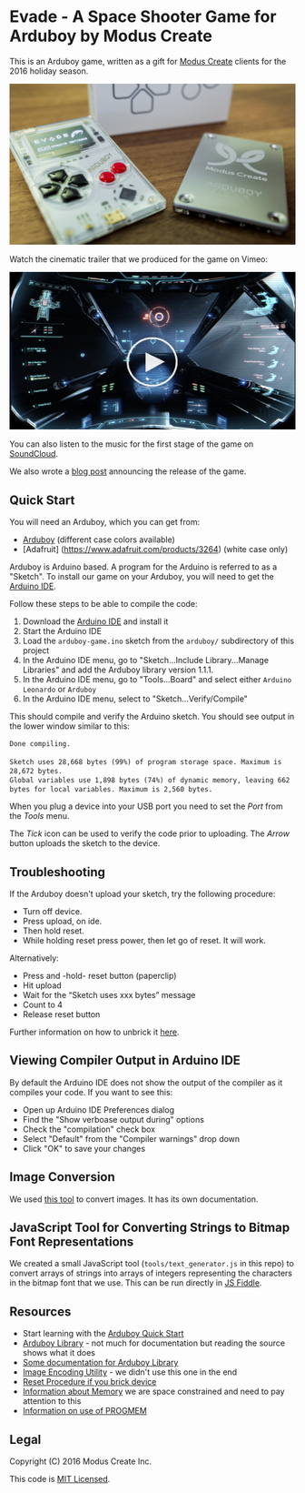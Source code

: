 # Evade - A Space Shooter Game for Arduboy by Modus Create

This is an Arduboy game, written as a gift for [Modus Create](http://moduscreate.com) clients for the 2016 holiday season.

![Evade](evade_prod.jpg)

Watch the cinematic trailer that we produced for the game on Vimeo:

[![Evade Cinematic Trailer](evade_video_still_play_icon.png)](https://vimeo.com/195974902)

You can also listen to the music for the first stage of the game on [SoundCloud](https://soundcloud.com/djliquidice/modus-create-arduboy-game-stage1-track).

We also wrote a [blog post](http://moduscreate.com/announcing-evade-our-first-arduboy-game/) announcing the release of the game.

## Quick Start

You will need an Arduboy, which you can get from:

* [Arduboy](https://www.arduboy.com/store/products/arduboy) (different case colors available)
* [Adafruit] (https://www.adafruit.com/products/3264) (white case only)

Arduboy is Arduino based. A program for the Arduino is referred to as a "Sketch".  To install our game on your Arduboy, you will need to get the [Arduino IDE](https://www.arduino.cc/en/Main/Software).

Follow these steps to be able to compile the code:

1. Download the [Arduino IDE](https://www.arduino.cc/en/Main/Software) and install it
2. Start the Arduino IDE
3. Load the `arduboy-game.ino` sketch from the `arduboy/` subdirectory of this project
4. In the Arduino IDE menu, go to "Sketch...Include Library...Manage Libraries" and add the Arduboy library version 1.1.1.
5. In the Arduino IDE menu, go to "Tools...Board" and select either `Arduino Leonardo` or `Arduboy`
6. In the Arduino IDE menu, select to "Sketch...Verify/Compile"

This should compile and verify the Arduino sketch. You should see output in the lower window similar to this:

    Done compiling.

    Sketch uses 28,668 bytes (99%) of program storage space. Maximum is 28,672 bytes.
    Global variables use 1,898 bytes (74%) of dynamic memory, leaving 662 bytes for local variables. Maximum is 2,560 bytes.

When you plug a device into your USB port you need to set the *Port* from the
*Tools* menu.

The *Tick* icon can be used to verify the code prior to uploading. The *Arrow* button uploads the sketch to
the device.  

## Troubleshooting

If the Arduboy doesn't upload your sketch, try the following procedure:

* Turn off device.
* Press upload, on ide.
* Then hold reset.
* While holding reset press power, then let go of reset.  It will work.

Alternatively:

* Press and -hold- reset button (paperclip)
* Hit upload
* Wait for the “Sketch uses xxx bytes” message
* Count to 4
* Release reset button

Further information on how to unbrick it [here](http://community.arduboy.com/t/how-to-reset-arduboy-if-its-bricked/807).

## Viewing Compiler Output in Arduino IDE

By default the Arduino IDE does not show the output of the compiler as it compiles your code.  If you want to see this:

* Open up Arduino IDE Preferences dialog
* Find the "Show verboase output during" options
* Check the "compilation" check box
* Select "Default" from the "Compiler warnings" drop down
* Click "OK" to save your changes

## Image Conversion

We used [this tool](https://github.com/yyyc514/img2ard) to convert images.  It has its own documentation.

## JavaScript Tool for Converting Strings to Bitmap Font Representations

We created a small JavaScript tool (`tools/text_generator.js` in this repo) to convert arrays of strings into arrays of integers representing the characters in the bitmap font that we use.  This can be run directly in [JS Fiddle](https://jsfiddle.net/).

## Resources

* Start learning with the [Arduboy Quick Start](http://community.arduboy.com/t/arduboy-quick-start-guide/725)
* [Arduboy Library](https://github.com/Arduboy/Arduboy/tree/master/src) - not much for documentation but reading the source shows what it does
* [Some documentation for Arduboy Library](https://asmcbain.net/projects/arduboy/docs/1.2/api/index.html#arduboy)
* [Image Encoding Utility](http://www.andrewlowndes.co.uk/blog/graphics/arduboy-image-converter) - we didn't use this one in the end
* [Reset Procedure if you brick device](https://www.youtube.com/watch?v=l1ifTSq0VK4)
* [Information about Memory](https://www.arduino.cc/en/Tutorial/Memory) we are space constrained and need to pay attention to this
* [Information on use of PROGMEM](https://www.arduino.cc/en/Reference/PROGMEM)

## Legal

Copyright (C) 2016 Modus Create Inc.

This code is [MIT Licensed](LICENSE.txt).
